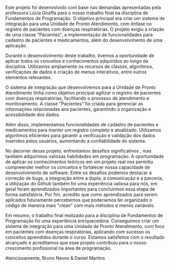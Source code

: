 Este projeto foi desenvolvido com base nas demandas apresentadas pela professora Lúcia Giraffa para o nosso trabalho final na disciplina de Fundamentos de Programação. O objetivo principal era criar um sistema de integração para uma Unidade de Pronto Atendimento, com ênfase no registro de pacientes com doenças respiratórias. O projeto exigiu a criação de uma classe "Pacientes", a implementação de funcionalidades para cadastro de pacientes e medicamentos, além do desenvolvimento de uma aplicação.

Durante o desenvolvimento deste trabalho, tivemos a oportunidade de aplicar todos os conceitos e conhecimentos adquiridos ao longo da disciplina. Utilizamos amplamente os recursos de classes, algoritmos, verificações de dados e criação de menus interativos, entre outros elementos relevantes.

O sistema de integração que desenvolvemos para a Unidade de Pronto Atendimento tinha como objetivo principal agilizar o registro de pacientes com doenças respiratórias, facilitando o processo de atendimento e monitoramento. A classe "Pacientes" foi criada para gerenciar as informações relacionadas aos pacientes, garantindo a organização e acessibilidade dos dados.

Além disso, implementamos funcionalidades de cadastro de pacientes e medicamentos para manter um registro completo e atualizado. Utilizamos algoritmos eficientes para garantir a verificação e validação dos dados inseridos pelos usuários, aumentando a confiabilidade do sistema.

No decorrer desse projeto, enfrentamos desafios significativos , mas também adquirimos valiosas habilidades em programação. A oportunidade de aplicar os conhecimentos teóricos em um projeto real nos permitiu compreender melhor os conceitos e fortalecer nossa capacidade de desenvolvimento de software. Entre os desafios podemos destacar a correção de bugs, a integração entre a dupla, a comunicação e a parceria, a utilização do Github também foi uma experiência valiosa para nós, em geral foram aprendizados importantes para concluirmos essa etapa de forma satisfatória. Por fim, acredito que como aprendizados para serem aplicados futuramente percebemos que poderiamos ter organizado o código de maneira mais "clean" com mais métodos e menos variáveis.

Em resumo, o trabalho final realizado para a disciplina de Fundamentos de Programação foi uma experiência enriquecedora. Conseguimos criar um sistema de integração para uma Unidade de Pronto Atendimento, com foco em pacientes com doenças respiratórias, aplicando com sucesso os conceitos aprendidos durante o curso. Estamos satisfeitos com o resultado alcançado e acreditamos que esse projeto contribuiu para o nosso crescimento profissional na área de programação.

Atenciosamente, Bruno Neves & Daniel Martins
